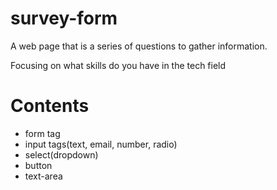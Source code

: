 # survey-form
A web page that is a series of questions to gather information.

Focusing on what skills do you have in the tech field

# Contents
* form tag
* input tags(text, email, number, radio)
* select(dropdown)
* button
* text-area
